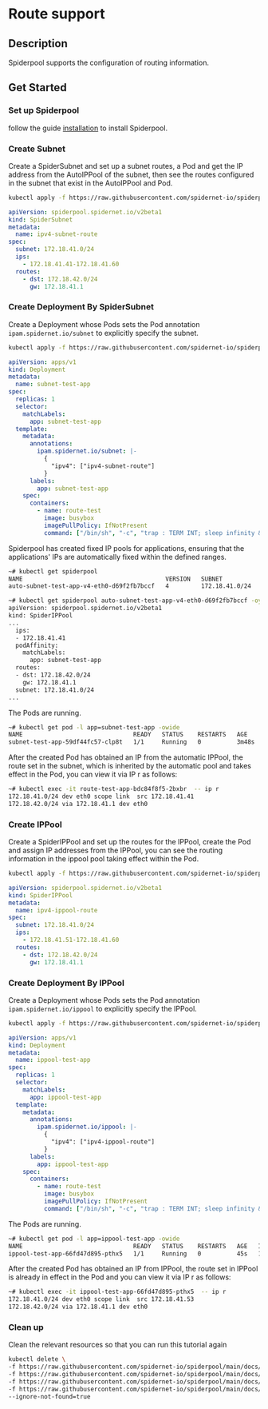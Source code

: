 # Route support

## Description

Spiderpool supports the configuration of routing information.

## Get Started

### Set up Spiderpool

follow the guide [installation](./install/underlay/get-started-kind.md) to install Spiderpool.

### Create Subnet

Create a SpiderSubnet and set up a subnet routes, a Pod and get the IP address from the AutoIPPool of the subnet, then see the routes configured in the subnet that exist in the AutoIPPool and Pod.

```bash
kubectl apply -f https://raw.githubusercontent.com/spidernet-io/spiderpool/main/docs/example/route/subnet-route.yaml
```

```yaml
apiVersion: spiderpool.spidernet.io/v2beta1
kind: SpiderSubnet
metadata:
  name: ipv4-subnet-route
spec:
  subnet: 172.18.41.0/24
  ips:
    - 172.18.41.41-172.18.41.60
  routes:
    - dst: 172.18.42.0/24
      gw: 172.18.41.1
```

### Create Deployment By SpiderSubnet

Create a Deployment whose Pods sets the Pod annotation `ipam.spidernet.io/subnet` to explicitly specify the subnet.

```bash
kubectl apply -f https://raw.githubusercontent.com/spidernet-io/spiderpool/main/docs/example/route/subnet-route-deploy.yaml
```

```yaml
apiVersion: apps/v1
kind: Deployment
metadata:
  name: subnet-test-app
spec:
  replicas: 1
  selector:
    matchLabels:
      app: subnet-test-app
  template:
    metadata:
      annotations:
        ipam.spidernet.io/subnet: |-
          {
            "ipv4": ["ipv4-subnet-route"]
          }
      labels:
        app: subnet-test-app
    spec:
      containers:
        - name: route-test
          image: busybox
          imagePullPolicy: IfNotPresent
          command: ["/bin/sh", "-c", "trap : TERM INT; sleep infinity & wait"]
```

Spiderpool has created fixed IP pools for applications, ensuring that the applications' IPs are automatically fixed within the defined ranges.

```bash
~# kubectl get spiderpool
NAME                                        VERSION   SUBNET           ALLOCATED-IP-COUNT   TOTAL-IP-COUNT   DEFAULT   DISABLE
auto-subnet-test-app-v4-eth0-d69f2fb7bccf   4         172.18.41.0/24   1                    1                false     false

~# kubectl get spiderpool auto-subnet-test-app-v4-eth0-d69f2fb7bccf -oyaml
apiVersion: spiderpool.spidernet.io/v2beta1
kind: SpiderIPPool
...
  ips:
  - 172.18.41.41
  podAffinity:
    matchLabels:
      app: subnet-test-app
  routes:
  - dst: 172.18.42.0/24
    gw: 172.18.41.1
  subnet: 172.18.41.0/24
...
```

The Pods are running.

```bash
~# kubectl get pod -l app=subnet-test-app -owide
NAME                               READY   STATUS    RESTARTS   AGE     IP             NODE            NOMINATED NODE   READINESS GATES
subnet-test-app-59df44fc57-clp8t   1/1     Running   0          3m48s   172.18.41.41   spider-worker   <none>           <none>
```

After the created Pod has obtained an IP from the automatic IPPool, the route set in the subnet, which is inherited by the automatic pool and takes effect in the Pod, you can view it via IP r as follows:

```bash
~# kubectl exec -it route-test-app-bdc84f8f5-2bxbr  -- ip r
172.18.41.0/24 dev eth0 scope link  src 172.18.41.41
172.18.42.0/24 via 172.18.41.1 dev eth0
```

### Create IPPool

Create a SpiderIPPool and set up the routes for the IPPool, create the Pod and assign IP addresses from the IPPool, you can see the routing information in the ippool pool taking effect within the Pod.

```bash
kubectl apply -f https://raw.githubusercontent.com/spidernet-io/spiderpool/main/docs/example/route/ippool-route.yaml
```

```yaml
apiVersion: spiderpool.spidernet.io/v2beta1
kind: SpiderIPPool
metadata:
  name: ipv4-ippool-route
spec:
  subnet: 172.18.41.0/24
  ips:
    - 172.18.41.51-172.18.41.60
  routes:
    - dst: 172.18.42.0/24
      gw: 172.18.41.1
```

### Create Deployment By IPPool

Create a Deployment whose Pods sets the Pod annotation `ipam.spidernet.io/ippool` to explicitly specify the IPPool.

```bash
kubectl apply -f https://raw.githubusercontent.com/spidernet-io/spiderpool/main/docs/example/route/ippool-route-deploy.yaml
```

```yaml
apiVersion: apps/v1
kind: Deployment
metadata:
  name: ippool-test-app
spec:
  replicas: 1
  selector:
    matchLabels:
      app: ippool-test-app
  template:
    metadata:
      annotations:
        ipam.spidernet.io/ippool: |-
          {
            "ipv4": ["ipv4-ippool-route"]
          }
      labels:
        app: ippool-test-app
    spec:
      containers:
        - name: route-test
          image: busybox
          imagePullPolicy: IfNotPresent
          command: ["/bin/sh", "-c", "trap : TERM INT; sleep infinity & wait"]
```

The Pods are running.

```bash
~# kubectl get pod -l app=ippool-test-app -owide
NAME                               READY   STATUS    RESTARTS   AGE   IP             NODE            NOMINATED NODE   READINESS GATES
ippool-test-app-66fd47d895-pthx5   1/1     Running   0          45s   172.18.41.53   spider-worker   <none>           <none>
```

After the created Pod has obtained an IP from IPPool, the route set in IPPool is already in effect in the Pod and you can view it via IP r as follows:

```bash
~# kubectl exec -it ippool-test-app-66fd47d895-pthx5  -- ip r
172.18.41.0/24 dev eth0 scope link  src 172.18.41.53
172.18.42.0/24 via 172.18.41.1 dev eth0
```

### Clean up

Clean the relevant resources so that you can run this tutorial again

```bash
kubectl delete \
-f https://raw.githubusercontent.com/spidernet-io/spiderpool/main/docs/example/route/subnet-route.yaml \
-f https://raw.githubusercontent.com/spidernet-io/spiderpool/main/docs/example/route/subnet-route-deploy.yaml \
-f https://raw.githubusercontent.com/spidernet-io/spiderpool/main/docs/example/route/ippool-route.yaml \
-f https://raw.githubusercontent.com/spidernet-io/spiderpool/main/docs/example/route/ippool-route-deploy.yaml \
--ignore-not-found=true
```
